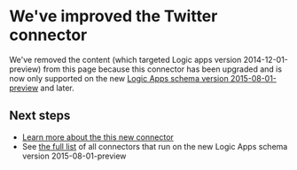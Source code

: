 <properties
   pageTitle="Using the Twitter Connector in Logic Apps | Microsoft Azure App Service"
   description="How to create and configure the Twitter Connector or API app and use it in a logic app in Azure App Service"
   services="app-service\logic"
   documentationCenter=".net,nodejs,java"
   authors="msftman"
   manager="erikre"
   editor=""/>

<tags
   ms.service="app-service-logic"
   ms.devlang="multiple"
   ms.topic="article"
   ms.tgt_pltfrm="na"
   ms.workload="integration"
   ms.date="04/19/2016"
   ms.author="deonhe"/>


# We've improved the Twitter connector 

We've removed the content (which targeted Logic apps version 2014-12-01-preview) from this page because this connector has been upgraded and is now only supported on the new [Logic Apps schema version 2015-08-01-preview](./app-service-logic-schema-2015-08-01.md) and later. 


## Next steps    

- [Learn more about the this new connector](../connectors/connectors-create-api-twitter.md)
- See [the full list](../connectors/apis-list.md) of all connectors that run on the new Logic Apps schema version 2015-08-01-preview  